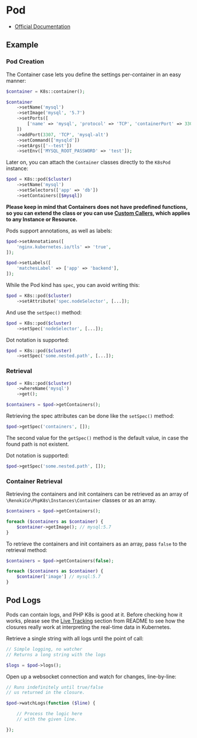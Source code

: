 # Pod

- [Official Documentation](https://kubernetes.io/docs/tasks/configure-pod-container/)

## Example

### Pod Creation

The Container case lets you define the settings per-container in an easy manner:

```php
$container = K8s::container();

$container
    ->setName('mysql')
    ->setImage('mysql', '5.7')
    ->setPorts([
        ['name' => 'mysql', 'protocol' => 'TCP', 'containerPort' => 3306],
    ])
    ->addPort(3307, 'TCP', 'mysql-alt')
    ->setCommand(['mysqld'])
    ->setArgs(['--test'])
    ->setEnv(['MYSQL_ROOT_PASSWORD' => 'test']);
```

Later on, you can attach the `Container` classes directly to the `K8sPod` instance:

```php
$pod = K8s::pod($cluster)
    ->setName('mysql')
    ->setSelectors(['app' => 'db'])
    ->setContainers([$mysql])
```

**Please keep in mind that Containers does not have predefined functions, so you can extend the class or you can use [Custom Callers](Resource.md#custom-callers), which applies to any Instance or Resource.**

Pods support annotations, as well as labels:

```php
$pod->setAnnotations([
    'nginx.kubernetes.io/tls' => 'true',
]);
```

```php
$pod->setLabels([
    'matchesLabel' => ['app' => 'backend'],
]);
```

While the Pod kind has `spec`, you can avoid writing this:

```php
$pod = K8s::pod($cluster)
    ->setAttribute('spec.nodeSelector', [...]);
```

And use the `setSpec()` method:

```php
$pod = K8s::pod($cluster)
    ->setSpec('nodeSelector', [...]);
```

Dot notation is supported:

```php
$pod = K8s::pod($cluster)
    ->setSpec('some.nested.path', [...]);
```

### Retrieval

```php
$pod = K8s::pod($cluster)
    ->whereName('mysql')
    ->get();

$containers = $pod->getContainers();
```

Retrieving the spec attributes can be done like the `setSpec()` method:

```php
$pod->getSpec('containers', []);
```

The second value for the `getSpec()` method is the default value, in case the found path is not existent.

Dot notation is supported:

```php
$pod->getSpec('some.nested.path', []);
```

### Container Retrieval

Retrieving the containers and init containers can be retrieved as an array of `\RenokiCo\PhpK8s\Instances\Container` classes or as an array.

```php
$containers = $pod->getContainers();

foreach ($containers as $container) {
    $container->getImage(); // mysql:5.7
}
```

To retrieve the containers and init containers as an array, pass `false` to the retrieval method:

```php
$containers = $pod->getContainers(false);

foreach ($containers as $container) {
    $container['image'] // mysql:5.7
}
```

## Pod Logs

Pods can contain logs, and PHP K8s is good at it. Before checking how it works, please see the [Live Tracking](../../README.md#live-tracking) section from README to see how the closures really work at interpreting the real-time data in Kubernetes.

Retrieve a single string with all logs until the point of call:

```php
// Simple logging, no watcher
// Returns a long string with the logs

$logs = $pod->logs();
```

Open up a websocket connection and watch for changes, line-by-line:

```php
// Runs indefinitely until true/false
// us returned in the closure.

$pod->watchLogs(function ($line) {

    // Process the logic here
    // with the given line.

});
```
